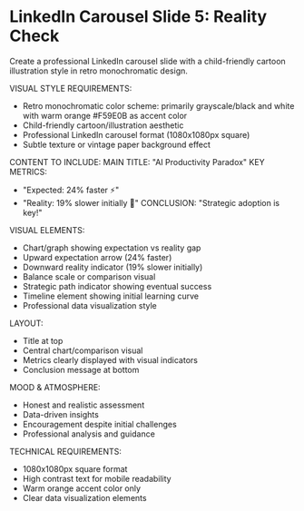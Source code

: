 # LinkedIn Carousel Slide 5: Reality Check

Create a professional LinkedIn carousel slide with a child-friendly cartoon illustration style in retro monochromatic design.

VISUAL STYLE REQUIREMENTS:
- Retro monochromatic color scheme: primarily grayscale/black and white with warm orange #F59E0B as accent color
- Child-friendly cartoon/illustration aesthetic
- Professional LinkedIn carousel format (1080x1080px square)
- Subtle texture or vintage paper background effect

CONTENT TO INCLUDE:
MAIN TITLE: "AI Productivity Paradox"
KEY METRICS:
- "Expected: 24% faster ⚡"
- "Reality: 19% slower initially 🐌"
CONCLUSION: "Strategic adoption is key!"

VISUAL ELEMENTS:
- Chart/graph showing expectation vs reality gap
- Upward expectation arrow (24% faster)
- Downward reality indicator (19% slower initially)
- Balance scale or comparison visual
- Strategic path indicator showing eventual success
- Timeline element showing initial learning curve
- Professional data visualization style

LAYOUT:
- Title at top
- Central chart/comparison visual
- Metrics clearly displayed with visual indicators
- Conclusion message at bottom

MOOD & ATMOSPHERE:
- Honest and realistic assessment
- Data-driven insights
- Encouragement despite initial challenges
- Professional analysis and guidance

TECHNICAL REQUIREMENTS:
- 1080x1080px square format
- High contrast text for mobile readability
- Warm orange accent color only
- Clear data visualization elements
